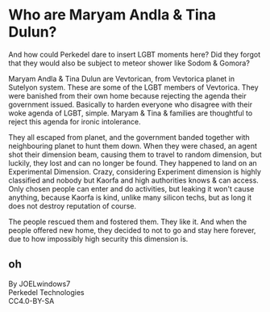 # Who are Maryam Andla & Tina Dulun?

And how could Perkedel dare to insert LGBT moments here? Did they forgot that they would also be subject to meteor shower like Sodom & Gomora?

Maryam Andla & Tina Dulun are Vevtorican, from Vevtorica planet in Sutelyon system. These are some of the LGBT members of Vevtorica. They were banished from their own home because rejecting the agenda their government issued. Basically to harden everyone who disagree with their woke agenda of LGBT, simple. Maryam & Tina & families are thoughtful to reject this agenda for ironic intolerance. 

They all escaped from planet, and the government banded together with neighbouring planet to hunt them down. When they were chased, an agent shot their dimension beam, causing them to travel to random dimension, but luckily, they lost and can no longer be found. They happened to land on an Experimental Dimension. Crazy, considering Experiment dimension is highly classified and nobody but Kaorfa and high authorities knows & can access. Only chosen people can enter and do activities, but leaking it won't cause anything, because Kaorfa is kind, unlike many silicon techs, but as long it does not destroy reputation of course.

The people rescued them and fostered them. They like it. And when the people offered new home, they decided to not to go and stay here forever, due to how impossibly high security this dimension is.

## oh

By JOELwindows7  
Perkedel Technologies  
CC4.0-BY-SA
